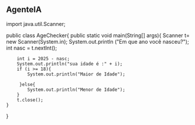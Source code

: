 ## AgenteIA

import java.util.Scanner;

public class AgeChecker{
    public static void main(String[] args){
        Scanner t= new Scanner(System.in);
        System.out.println ("Em que ano você nasceu?");
        int nasc = t.nextInt();
    
        int i = 2025 - nasc;
        System.out.println("sua idade é :" + i);
        if (i >= 18){
            System.out.println("Maior de Idade");
        
         }else{
            System.out.println("Menor de Idade");
        }
        t.close();
    }
}
